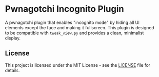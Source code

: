 # Pwnagotchi Incognito Plugin

A pwnagotchi plugin that enables "incognito mode" by hiding all UI elements except the face and making it fullscreen. This plugin is designed to be compatible with `tweak_view.py` and provides a clean, minimalist display.

## License

This project is licensed under the MIT License - see the [LICENSE](LICENSE) file for details.

